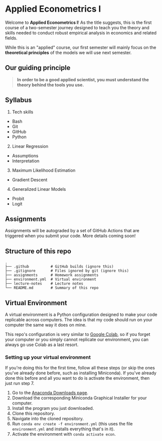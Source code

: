 # Applied Econometrics I
Welcome to **Applied Econometrics I**! As the title suggests, this is the first course
of a two-semester journey designed to teach you the theory and skills needed to conduct
robust empirical analysis in economics and related fields.

While this is an "applied" course, our first semester will mainly focus on the
**theoretical principles** of the models we will use next semester.

## Our guiding principle
> **In order to be a good applied scientist, you must understand the theory behind the
> tools you use.**

## Syllabus
1. Tech skills
  - Bash
  - Git
  - GitHub
  - Python
2. Linear Regression
  - Assumptions
  - Interpretation
3. Maximum Likelihood Estimation
  - Gradient Descent
4. Generalized Linear Models
  - Probit
  - Logit

## Assignments
Assignments will be autograded by a set of GitHub Actions that are triggered when
you submit your code. More details coming soon!

## Structure of this repo
```
.
├── .github          # GitHub builds (ignore this)
├── .gitignore       # Files ignored by git (ignore this)
├── assignments      # Homework assignments
├── environment.yml  # Virtual environment
├── lecture-notes    # Lecture notes
└── README.md        # Summary of this repo
```

## Virtual Environment
A virtual environment is a Python configuration designed to make your code replicable
across computers. The idea is that my code should run on your computer the same way it
does on mine.

This repo's configuration is very similar to
[Google Colab](https://colab.research.google.com), so if you forget your computer or you
simply cannot replicate our environment, you can always go use Colab as a last resort.

### Setting up your virtual environment
If you're doing this for the first time, follow all these steps (or skip the ones you've
already done before, such as installing Miniconda). If you've already done this before
and all you want to do is activate the environment, then just run step 7.

1. Go to the [Anaconda Downloads page](https://www.anaconda.com/download/success).
2. Download the corresponding Miniconda Graphical Installer for your computer.
3. Install the program you just downloaded.
4. Clone this repository.
5. Navigate into the cloned repository.
6. Run `conda env create -f environment.yml` (this uses the file `environment.yml` and
installs everything that's in it).
7. Activate the environment with `conda activate econ`.
